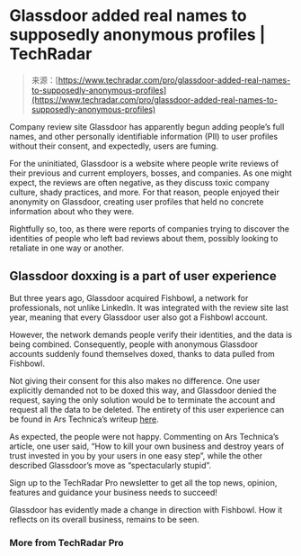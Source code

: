 <!--yml
category: 未分类
date: 2024-05-29 12:33:35
-->

# Glassdoor added real names to supposedly anonymous profiles | TechRadar

> 来源：[https://www.techradar.com/pro/glassdoor-added-real-names-to-supposedly-anonymous-profiles](https://www.techradar.com/pro/glassdoor-added-real-names-to-supposedly-anonymous-profiles)

Company review site Glassdoor has apparently begun adding people’s full names, and other personally identifiable information (PII) to user profiles without their consent, and expectedly, users are fuming.

For the uninitiated, Glassdoor is a website where people write reviews of their previous and current employers, bosses, and companies. As one might expect, the reviews are often negative, as they discuss toxic company culture, shady practices, and more. For that reason, people enjoyed their anonymity on Glassdoor, creating user profiles that held no concrete information about who they were.

Rightfully so, too, as there were reports of companies trying to discover the identities of people who left bad reviews about them, possibly looking to retaliate in one way or another.

## Glassdoor doxxing is a part of user experience

But three years ago, Glassdoor acquired Fishbowl, a network for professionals, not unlike LinkedIn. It was integrated with the review site last year, meaning that every Glassdoor user also got a Fishbowl account.

However, the network demands people verify their identities, and the data is being combined. Consequently, people with anonymous Glassdoor accounts suddenly found themselves doxed, thanks to data pulled from Fishbowl.

Not giving their consent for this also makes no difference. One user explicitly demanded not to be doxed this way, and Glassdoor denied the request, saying the only solution would be to terminate the account and request all the data to be deleted. The entirety of this user experience can be found in Ars Technica’s writeup [here](https://arstechnica.com/tech-policy/2024/03/glassdoor-adding-users-real-names-job-info-to-profiles-without-consent/?comments=1&comments-page=1).

As expected, the people were not happy. Commenting on Ars Technica’s article, one user said, “How to kill your own business and destroy years of trust invested in you by your users in one easy step”, while the other described Glassdoor’s move as “spectacularly stupid”. 

Sign up to the TechRadar Pro newsletter to get all the top news, opinion, features and guidance your business needs to succeed!

Glassdoor has evidently made a change in direction with Fishbowl. How it reflects on its overall business, remains to be seen.

### More from TechRadar Pro